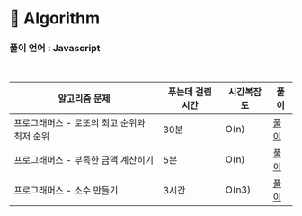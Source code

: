# 🎲 Algorithm

### 풀이 언어 : Javascript

<br>

| 알고리즘 문제                               | 푸는데 걸린 시간 | 시간복잡도 | 풀이                                                                                                                                                                                                                             |
| ------------------------------------------- | ---------------- | ---------- | -------------------------------------------------------------------------------------------------------------------------------------------------------------------------------------------------------------------------------- |
| 프로그래머스 - 로또의 최고 순위와 최저 순위 | 30분             | O(n)       | [풀이](https://velog.io/@ongsim123/Algorithm-%ED%94%84%EB%A1%9C%EA%B7%B8%EB%9E%98%EB%A8%B8%EC%8A%A4-%EB%A1%9C%EB%98%90%EC%9D%98-%EC%B5%9C%EA%B3%A0-%EC%88%9C%EC%9C%84%EC%99%80-%EC%B5%9C%EC%A0%80-%EC%88%9C%EC%9C%84-Javascript) |
| 프로그래머스 - 부족한 금액 계산히기         | 5분              | O(n)       | [풀이](https://velog.io/@ongsim123/Algorithm-%ED%94%84%EB%A1%9C%EA%B7%B8%EB%9E%98%EB%A8%B8%EC%8A%A4-%EB%B6%80%EC%A1%B1%ED%95%9C-%EA%B8%88%EC%95%A1-%EA%B3%84%EC%82%B0%ED%95%98%EA%B8%B0-Javascript)                              |
| 프로그래머스 - 소수 만들기                  | 3시간            | O(n3)      | [풀이](https://velog.io/@ongsim123/Algorithm-%ED%94%84%EB%A1%9C%EA%B7%B8%EB%9E%98%EB%A8%B8%EC%8A%A4-%EC%86%8C%EC%88%98-%EB%A7%8C%EB%93%A4%EA%B8%B0-Javascript)                                                                   |
